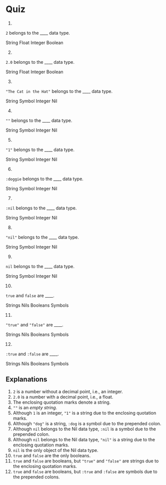 # Quiz

1. <quiz>
  <question>
    <p><code>2</code> belongs to the ____ data type.</p>
    <answer>String</answer>
    <answer>Float</answer>
    <answer correct>Integer</answer>
    <answer>Boolean</answer>
  </question>
</quiz>

2. <quiz>
  <question>
    <p><code>2.0</code> belongs to the ____ data type.</p>
    <answer>String</answer>
    <answer correct>Float</answer>
    <answer>Integer</answer>
    <answer>Boolean</answer>
  </question>
</quiz>

3. <quiz>
  <question>
    <p><code>"The Cat in the Hat"</code> belongs to the ____ data type.</p>
    <answer correct>String</answer>
    <answer>Symbol</answer>
    <answer>Integer</answer>
    <answer>Nil</answer>
  </question>
</quiz>

4. <quiz>
  <question>
    <p><code>""</code> belongs to the ____ data type.</p>
    <answer correct>String</answer>
    <answer>Symbol</answer>
    <answer>Integer</answer>
    <answer>Nil</answer>
  </question>
</quiz>

5. <quiz>
  <question>
    <p><code>"1"</code> belongs to the ____ data type.</p>
    <answer correct>String</answer>
    <answer>Symbol</answer>
    <answer>Integer</answer>
    <answer>Nil</answer>
  </question>
</quiz>

6. <quiz>
  <question>
    <p><code>:doggie</code> belongs to the ____ data type.</p>
    <answer>String</answer>
    <answer correct>Symbol</answer>
    <answer>Integer</answer>
    <answer>Nil</answer>
  </question>
</quiz>

7. <quiz>
  <question>
    <p><code>:nil</code> belongs to the ____ data type.</p>
    <answer>String</answer>
    <answer correct>Symbol</answer>
    <answer>Integer</answer>
    <answer>Nil</answer>
  </question>
</quiz>

8. <quiz>
  <question>
    <p><code>"nil"</code> belongs to the ____ data type.</p>
    <answer correct>String</answer>
    <answer>Symbol</answer>
    <answer>Integer</answer>
    <answer>Nil</answer>
  </question>
</quiz>

9. <quiz>
  <question>
    <p><code>nil</code> belongs to the ____ data type.</p>
    <answer>String</answer>
    <answer>Symbol</answer>
    <answer>Integer</answer>
    <answer correct>Nil</answer>
  </question>
</quiz>

10. <quiz>
  <question>
    <p><code>true</code> and <code>false</code> are ____.</p>
    <answer>Strings</answer>
    <answer>Nils</answer>
    <answer correct>Booleans</answer>
    <answer>Symbols</answer>
  </question>
</quiz>

11. <quiz>
  <question>
    <p><code>"true"</code> and <code>"false"</code> are ____.</p>
    <answer correct>Strings</answer>
    <answer>Nils</answer>
    <answer>Booleans</answer>
    <answer>Symbols</answer>
  </question>
</quiz>

12. <quiz>
  <question>
    <p><code>:true</code> and <code>:false</code> are ____.</p>
    <answer correct>Strings</answer>
    <answer>Nils</answer>
    <answer>Booleans</answer>
    <answer>Symbols</answer>
  </question>
</quiz>


## Explanations

1. `2` is a number without a decimal point, i.e., an integer.
2. `2.0` is a number with a decimal point, i.e., a float.
3. The enclosing quotation marks denote a string.
4. `""` is an _empty string_.
5. Although `1` is an integer, `"1"` is a string due to the enclosing quotation marks.
6. Although `"dog"` is a string, `:dog` is a symbol due to the prepended colon.
7. Although `nil` belongs to the Nil data type, `:nil` is a symbol due to the prepended colon.
8. Although `nil` belongs to the Nil data type, `"nil"` is a string due to the enclosing quotation marks.
9. `nil` is the only object of the Nil data type. 
10. `true` and `false` are the only booleans.
11. `true` and `false` are booleans, but `"true"` and `"false"` are strings due to the enclosing quotation marks.
12. `true` and `false` are booleans, but `:true` and `:false` are symbols due to the prepended colons.
